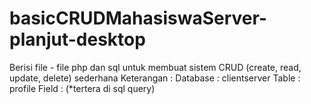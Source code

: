 # basicCRUDMahasiswaServer-planjut-desktop
Berisi file - file php dan sql untuk membuat sistem CRUD (create, read, update, delete) sederhana
Keterangan :
  Database : clientserver
  Table : profile
  Field : (*tertera di sql query)
